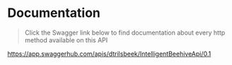 # Documentation
> Click the Swagger link below to find documentation about every http method available on this API

https://app.swaggerhub.com/apis/dtrilsbeek/IntelligentBeehiveApi/0.1